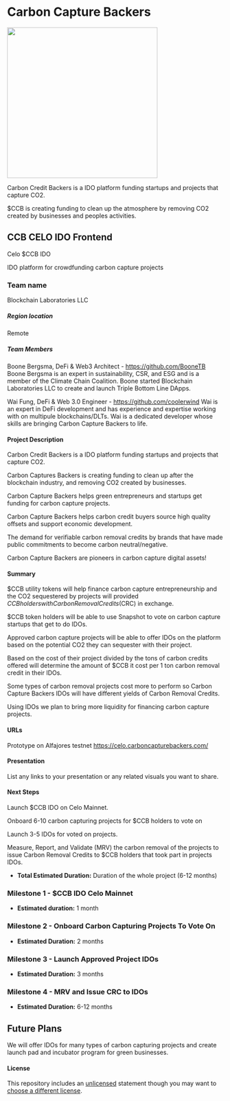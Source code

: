 
 # Carbon Capture Backers
 <img src="http://carboncapturebackers.com/wp-content/uploads/2021/11/CarbonCaptureBackers-CCB-token.png" width="350" align="center">
</br>

Carbon Credit Backers is a IDO platform funding startups and projects that capture CO2. 

$CCB is creating funding to clean up the atmosphere by removing CO2 created by businesses and peoples activities. 

## CCB CELO IDO Frontend
Celo $CCB IDO

IDO platform for crowdfunding carbon capture projects

### Team name
Blockchain Laboratories LLC

##### Region location
Remote

##### Team Members
Boone Bergsma, DeFi & Web3 Architect - https://github.com/BooneTB
Boone Bergsma is an expert in sustainability, CSR, and ESG and is a member of the Climate Chain Coalition. Boone started Blockchain Laboratories LLC to create and launch Triple Bottom Line DApps.

Wai Fung, DeFi & Web 3.0 Engineer - https://github.com/coolerwind
Wai is an expert in DeFi development and has experience and expertise working with on multipule blockchains/DLTs. Wai is a dedicated developer whose skills are bringing Carbon Capture Backers to life. 

#### Project Description
Carbon Credit Backers is a IDO platform funding startups and projects that capture CO2.

Carbon Captures Backers is creating funding to clean up after the blockchain industry, and removing CO2 created by businesses.

Carbon Capture Backers helps green entrepreneurs and startups get funding for carbon capture projects.

Carbon Capture Backers helps carbon credit buyers source high quality offsets and support economic development.

The demand for verifiable carbon removal credits by brands that have made public commitments to become carbon neutral/negative.

Carbon Capture Backers are pioneers in carbon capture digital assets!

#### Summary
$CCB utility tokens will help finance carbon capture entrepreneurship and the CO2 sequestered by projects will provided $CCB holders with Carbon Removal Credits ($CRC) in exchange. 

$CCB token holders will be able to use Snapshot to vote on carbon capture startups that get to do IDOs.

Approved carbon capture projects will be able to offer IDOs on the platform based on the potential CO2 they can sequester with their project.

Based on the cost of their project divided by the tons of carbon credits offered will determine the amount of $CCB it cost per 1 ton carbon removal credit in their IDOs.

Some types of carbon removal projects cost more to perform so Carbon Capture Backers IDOs will have different yields of Carbon Removal Credits.

Using IDOs we plan to bring more liquidity for financing carbon capture projects.

#### URLs
Prototype on Alfajores testnet https://celo.carboncapturebackers.com/

#### Presentation
List any links to your presentation or any related visuals you want to share.

#### Next Steps
Launch $CCB IDO on Celo Mainnet.

Onboard 6-10 carbon capturing projects for $CCB holders to vote on

Launch 3-5 IDOs for voted on projects.

Measure, Report, and Validate (MRV) the carbon removal of the projects to issue Carbon Removal Credits to $CCB holders that took part in projects IDOs.

- **Total Estimated Duration:** Duration of the whole project (6-12 months)

### Milestone 1 - $CCB IDO Celo Mainnet

- **Estimated duration:** 1 month

### Milestone 2 - Onboard Carbon Capturing Projects To Vote On

- **Estimated Duration:** 2 months

### Milestone 3 - Launch Approved Project IDOs

- **Estimated Duration:** 3 months

### Milestone 4 - MRV and Issue CRC to IDOs

- **Estimated Duration:** 6-12 months

## Future Plans

We will offer IDOs for many types of carbon capturing projects and create launch pad and incubator program for green businesses.

#### License
This repository includes an [unlicensed](http://unlicense.org/) statement though you may want to [choose a different license](https://choosealicense.com/).
